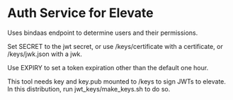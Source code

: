 # Auth Service for Elevate


Uses bindaas endpoint to determine users and their permissions.

Set SECRET to the jwt secret, or use /keys/certificate with a certificate, or /keys/jwk.json with a jwk.

Use EXPIRY to set a token expiration other than the default one hour.

This tool needs key and key.pub mounted to /keys to sign JWTs to elevate. In this distribution, run jwt_keys/make_keys.sh to do so.
